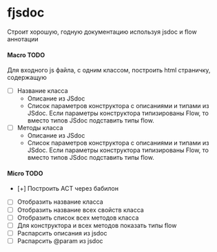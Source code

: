 # fjsdoc
Строит хорошую, годную документацию используя jsdoc и flow аннотации

#### Macro TODO
Для входного js файла, с одним классом, построить html страничку, содержащую
- [ ] Название класса
    * Описание из JSdoc
    * Список параметров конструктора с описаниями и типами из JSdoc. Eсли параметры конструктора типизированы Flow, то вместо типов JSdoc подставить типы flow.
- [ ] Методы класса
    * Описание из JSdoc
    * Список параметров конструктора с описаниями и типами из JSdoc. Eсли параметры конструктора типизированы Flow, то вместо типов JSdoc подставить типы flow.

#### Micro TODO
- [+] Построить АСТ через бабилон
- [ ] Отобразить название класса
- [ ] Отобразить название всех свойств класса
- [ ] Отобразить список всех методов класса
- [ ] Для конструктора и всех методов показать типы flow
- [ ] Распарсить описания из jsdoc
- [ ] Распарсить @param из jsdoc